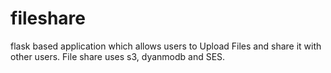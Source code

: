 # fileshare

flask based application which allows users to Upload Files and share it with other users. File share uses s3, dyanmodb and SES.
